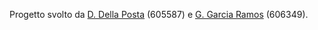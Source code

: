 Progetto svolto da 
[D. Della Posta](https://github.com/Cangurosa) (605587) e [G. Garcia Ramos](https://github.com/GARIZAH) (606349).


